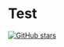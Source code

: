 # Test
[![GitHub stars](https://img.shields.io/github/stars/felixhornby/Test.svg?style=social&label=Star)](https://GitHub.com/felixhornby/Test/stargazers/)
